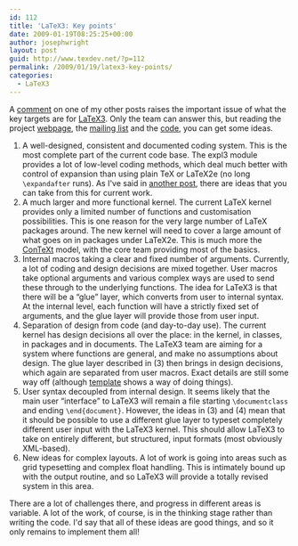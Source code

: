 ```yaml
---
id: 112
title: 'LaTeX3: Key points'
date: 2009-01-19T08:25:25+00:00
author: josephwright
layout: post
guid: http://www.texdev.net/?p=112
permalink: /2009/01/19/latex3-key-points/
categories:
  - LaTeX3
---
```

A <a href="http://www.texdev.net/2009/01/11/xetex-and-luatex-directions/#comment-41">comment</a> on one of my other posts raises the important issue of what the key targets are for <a title="LaTeX3 Homepage" href="http://www.latex-project.org/latex3.html">LaTeX3</a>. Only the team can answer this, but reading the project <a title="LaTeX3 Homepage" href="http://www.latex-project.org/latex3.html">webpage</a>, the <a title="LaTeX3 Mailing List" href="https://listserv.uni-heidelberg.de/cgi-bin/wa?A0=LATEX-">mailing list</a> and the <a title="LaTeX3 Code" href="http://www.latex-project.org/svnroot/experimental/trunk/">code</a>, you can get some ideas.
<ol>
 	<li>A well-designed, consistent and documented coding system. This is the most complete part of the current code base. The expl3 module provides a lot of low-level coding methods, which deal much better with control of expansion than using plain TeX or LaTeX2e (no long <code>\expandafter</code> runs). As I've said in <a href="http://www.texdev.net/2009/01/18/taking-good-practice-from-latex3/">another post</a>, there are ideas that you can take from this for current work.</li>
 	<li>A much larger and more functional kernel. The current LaTeX kernel provides only a limited number of functions and customisation possibilities. This is one reason for the very large number of LaTeX packages around. The new kernel will need to cover a large amount of what goes on in packages under LaTeX2e. This is much more the <a title="ConTeXt Wiki" href="http://wiki.contextgarden.net">ConTeXt</a> model, with the core team providing most of the basics.</li>
 	<li>Internal macros taking a clear and fixed number of arguments. Currently, a lot of coding and design decisions are mixed together. User macros take optional arguments and various complex ways are used to send these through to the underlying functions. The idea for LaTeX3 is that there will be a “glue” layer, which converts from user to internal syntax. At the internal level, each function will have a strictly fixed set of arguments, and the glue layer will provide those from user input.</li>
 	<li>Separation of design from code (and day-to-day use). The current kernel has design decisions all over the place: in the kernel, in classes, in packages and in documents. The LaTeX3 team are aiming for a system where functions are general, and make no assumptions about design. The glue layer described in (3) then brings in design decisions, which again are separated from user macros. Exact details are still some way off (although <a href="http://www.texdev.net/2009/01/05/the-latex3-template-concept/">template</a> shows a way of doing things).</li>
 	<li>User syntax decoupled from internal design. It seems likely that the main user “interface” to LaTeX3 will remain a file starting <code>\documentclass</code> and ending <code>\end{document}</code>. However, the ideas in (3) and (4) mean that it should be possible to use a different glue layer to typeset completely different user input with the LaTeX3 kernel. This should allow LaTeX3 to take on entirely different, but structured, input formats (most obviously XML-based).</li>
 	<li>New ideas for complex layouts. A lot of work is going into areas such as grid typesetting and complex float handling. This is intimately bound up with the output routine, and so LaTeX3 will provide a totally revised system in this area.</li>
</ol>
There are a lot of challenges there, and progress in different areas is variable. A lot of the work, of course, is in the thinking stage rather than writing the code. I'd say that all of these ideas are good things, and so it only remains to implement them all!